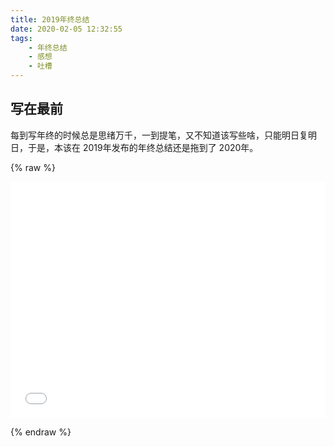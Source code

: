 ```yaml
---
title: 2019年终总结
date: 2020-02-05 12:32:55
tags:
    - 年终总结
    - 感想
    - 吐槽
---
```


## 写在最前

每到写年终的时候总是思绪万千，一到提笔，又不知道该写些啥，只能明日复明日，于是，本该在 2019年发布的年终总结还是拖到了 2020年。


{% raw %}

<div style="position: relative; width: 100%; height: 0; padding-bottom: 75%;">
    <iframe src="//player.bilibili.com/player.html?aid=48519708&cid=84971632&page=1" scrolling="no" border="0" frameborder="no" framespacing="0" allowfullscreen="true" style="position: absolute; width: 100%; height: 100%; left: 0; top: 0;">
    </iframe>
</div>

{% endraw %}

## 